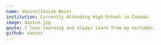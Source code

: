 ```yaml
---
name: daoinx(Josiah Rose)
institution: Currently Attending High-School in Canada.
image: daoinx.jpg
qoute: I love learning and always learn from my mistakes.
github: daoinx
---
```

